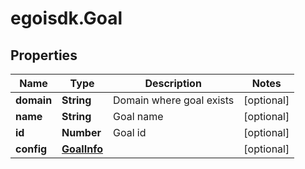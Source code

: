 # egoisdk.Goal

## Properties

Name | Type | Description | Notes
------------ | ------------- | ------------- | -------------
**domain** | **String** | Domain where goal exists | [optional] 
**name** | **String** | Goal name | [optional] 
**id** | **Number** | Goal id | [optional] 
**config** | [**GoalInfo**](GoalInfo.md) |  | [optional] 


